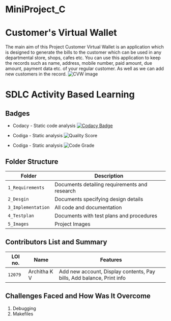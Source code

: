 # MiniProject_C
# Customer's Virtual Wallet 

The main aim of this Project Customer Virtual Wallet is an application which is designed to generate the bills to the customer which can be used in any departmental store, shops, cafes etc. You can use this application to keep the records such as name, address, mobile number, paid amount, due amount, payment data etc. of your regular customer. As well as we can add new customers in the record.
![CVW image](https://user-images.githubusercontent.com/91197757/160229905-93151bd0-ba20-444e-b73f-9be293e85b8b.PNG)

# SDLC Activity Based Learning
## Badges
* Codacy - Static code analysis
[![Codacy Badge](https://app.codacy.com/project/badge/Grade/bf82ffbcf10a44d8ab7ad4f338d3caa1)](https://www.codacy.com/gh/ArchithaKV/MiniProject_C/dashboard?utm_source=github.com&amp;utm_medium=referral&amp;utm_content=ArchithaKV/MiniProject_C&amp;utm_campaign=Badge_Grade)

* Codiga - Static analysis
![Quality Score](https://api.codiga.io/project/32183/score/svg)

* Codiga - Static analysis 
![Code Grade](https://api.codiga.io/project/32183/status/svg)

## Folder Structure
|Folder             | Description |
|-------------------| -----------------------------------------|
| `1_Requirements`   | Documents detailing requirements and research|
| `2_Desgin`         | Documents specifying design details|
| `3_Implementation` | All code and documentation|
| `4_Testplan`      | Documents with test plans and procedures|
| `5_Images`       | Project Images |

## Contributors List and Summary
|LOI no. |  Name   |    Features    |
|-------|---------|----------------|
| `12079` | Architha K V | Add new account, Display contents, Pay bills, Add balance, Print info | 


## Challenges Faced and How Was It Overcome

1. Debugging
2. Makefiles

